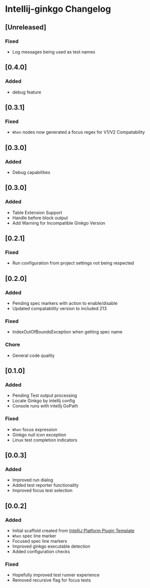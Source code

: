<!-- Keep a Changelog guide -> https://keepachangelog.com -->

# Intellij-ginkgo Changelog

## [Unreleased]
### Fixed
- Log messages being used as test names

## [0.4.0]
### Added
- debug feature

## [0.3.1]
### Fixed
- `When` nodes now generated a focus regex for V1/V2 Compatability

## [0.3.0]
### Added
- Debug capabilities

## [0.3.0]
### Added
- Table Extension Support
- Handle before block output
- Add Warning for Incompatible Ginkgo Version

## [0.2.1]
### Fixed
- Run configuration from project settings not being respected

## [0.2.0]
### Added
- Pending spec markers with action to enable/disable
- Updated compatability version to included 213

### Fixed
- IndexOutOfBoundsException when getting spec name

### Chore
- General code quality

## [0.1.0]
### Added
- Pending Test output processing
- Locate Ginkgo by intellij config
- Console runs with intellij GoPath

### Fixed
- `When` focus expression
- Ginkgo null icon exception
- Linux test completion indicators

## [0.0.3]
### Added 
- Improved run dialog
- Added test reporter functionality
- Improved focus test selection

## [0.0.2]
### Added
- Initial scaffold created from [IntelliJ Platform Plugin Template](https://github.com/JetBrains/intellij-platform-plugin-template)
- `When` spec line marker
- Focused spec line markers
- Improved ginkgo executable detection
- Added configuration checks

### Fixed
- Hopefully improved test runner experience
- Removed recursive flag for focus tests
